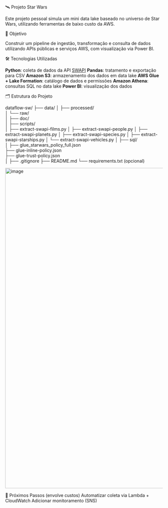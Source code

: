 🛰️ Projeto Star Wars

Este projeto pessoal simula um mini data lake baseado no universo de Star Wars, utilizando ferramentas de baixo custo da AWS.

🎯 Objetivo

Construir um pipeline de ingestão, transformação e consulta de dados utilizando APIs públicas e serviços AWS, com visualização via Power BI.

🛠️ Tecnologias Utilizadas

**Python**: coleta de dados da API [SWAPI](https://swapi.dev/)
**Pandas**: tratamento e exportação para CSV
**Amazon S3**: armazenamento dos dados em data lake
**AWS Glue + Lake Formation**: catálogo de dados e permissões
**Amazon Athena**: consultas SQL no data lake
**Power BI**: visualização dos dados

🗂️ Estrutura do Projeto

dataflow-sw/
├── data/
│   ├── processed/              
│   └── raw/                    
│
├── doc/                        
│
├── scripts/                    
│   ├── extract-swapi-films.py
│   ├── extract-swapi-people.py
│   ├── extract-swapi-planets.py
│   ├── extract-swapi-species.py
│   ├── extract-swapi-starships.py
│   └── extract-swapi-vehicles.py
│
├── sql/                        
│
├── glue_starwars_policy_full.json     
├── glue-inline-policy.json            
├── glue-trust-policy.json             
│
├── .gitignore
├── README.md
└── requirements.txt (opcional)


<img width="1536" height="1024" alt="image" src="https://github.com/user-attachments/assets/ee8bad0e-47fd-4cad-9821-03f8eca1103b" />

🚀 Próximos Passos (envolve custos)
Automatizar coleta via Lambda + CloudWatch
Adicionar monitoramento (SNS)
